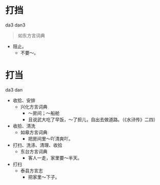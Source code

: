 # 打挡
da3 dan3
> 如东方言词典
- 阻止。
  - 不要～。









# 打当
da3 dan
+ 收拾、安排
  * 兴化方言词典
    - ～房间；～船舱
    - 且说武大吃了早饭，～了担儿，自出去做道路。（《水浒传》二四）
+ 收拾、清洗
  * 如皋方言词典
    - 把房间里～吖清爽吖。
+ 打扫、洗涤、清理、收拾
  * 东台方言词典
    - 客人一走，家里要～半天。
+ 打扫
  * 泰县方言志
    - 把家里～下子。
